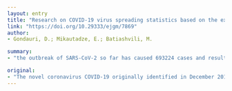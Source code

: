 ```yaml
---
layout: entry
title: "Research on COVID-19 virus spreading statistics based on the examples of the cases from different counties"
link: "https://doi.org/10.29333/ejgm/7869"
author:
- Gondauri, D.; Mikautadze, E.; Batiashvili, M.

summary:
- "the outbreak of SARS-CoV-2 so far has caused 693224 cases and resulted in 33106 deaths in more than 200 countries. World Health Organization declared the outbreak a pandemic. High correlation coefficients (91.64%) and determinants (83.98%) between the total volumes of virus spread and recovery are considered to be high and indicate the correctness of the Bailey model. As of March 30, it is difficult to predict the future spread-reduction variables of the epidemic."

original:
- "The novel coronavirus COVID-19 originally identified in December 2019, based on the data issued by March 30, 2020 daily report, the epidemic of SARS-CoV-2 so far has caused 693224 cases and resulted in 33106 deaths in more than 200 countries. Referring to the data reported, World Health Organization declared the outbreak a pandemic. We considered the chain-binomial type of the model which involves short stages of high infectivity and approximately constant incubation periods. This research paper is to study and analyze the COVID-19 Virus spreading statistics on the examples of the cases from the different counties. High correlation coefficients (91.64%) and determinants (83.98%) between the total volumes of virus spread and recovery are considered to be high and indicate the correctness of the Bailey model. Thus, as of March 30, with the results of statistical and mathematical data processing, it is difficult to predict the future spread-reduction variables of the pandemic."
---
```


